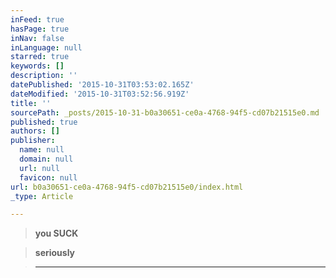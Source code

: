 ```yaml
---
inFeed: true
hasPage: true
inNav: false
inLanguage: null
starred: true
keywords: []
description: ''
datePublished: '2015-10-31T03:53:02.165Z'
dateModified: '2015-10-31T03:52:56.919Z'
title: ''
sourcePath: _posts/2015-10-31-b0a30651-ce0a-4768-94f5-cd07b21515e0.md
published: true
authors: []
publisher:
  name: null
  domain: null
  url: null
  favicon: null
url: b0a30651-ce0a-4768-94f5-cd07b21515e0/index.html
_type: Article

---
```

> **you SUCK**

> **seriously**

> ****
